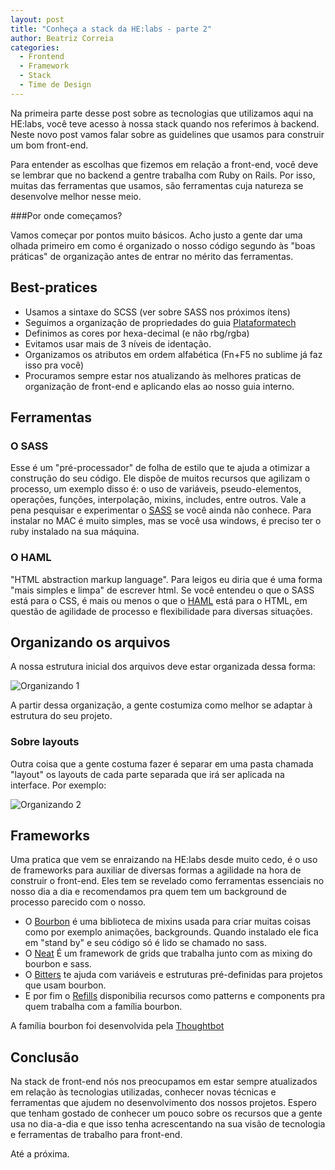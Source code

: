 ```yaml
---
layout: post
title: "Conheça a stack da HE:labs - parte 2"
author: Beatriz Correia
categories:
  - Frontend
  - Framework
  - Stack
  - Time de Design
---
```


Na primeira parte desse post sobre as tecnologias que utilizamos aqui na HE:labs, você teve acesso à nossa stack quando nos referimos à backend. Neste novo post vamos falar sobre as guidelines que usamos para construir um bom front-end. 

<!--more-->

Para entender as escolhas que fizemos em relação a front-end, você deve se lembrar que no backend a gentre trabalha com Ruby on Rails. Por isso, muitas das ferramentas que usamos, são ferramentas cuja natureza se desenvolve melhor nesse meio. 

###Por onde começamos? 

Vamos começar por pontos muito básicos. Acho justo a gente dar uma olhada primeiro em como é organizado o nosso código segundo às "boas práticas" de organização antes de entrar no mérito das ferramentas. 

## Best-pratices


- Usamos a sintaxe do SCSS (ver sobre SASS nos próximos ítens)
- Seguimos a organização de propriedades do guia [Plataformatech](http://guidelines.plataformatec.com.br/css.html)
- Definimos as cores por hexa-decimal (e não rbg/rgba)
- Evitamos usar mais de 3 níveis de identação. 
- Organizamos os atributos em ordem alfabética (Fn+F5 no sublime já faz isso pra você)
- Procuramos sempre estar nos atualizando às melhores praticas de organização de front-end e aplicando elas ao nosso guia interno. 


## Ferramentas


### O SASS

Esse é um "pré-processador" de folha de estilo que te ajuda a otimizar a construção do seu código. Ele dispõe de muitos recursos que agilizam o processo, um exemplo disso é: o uso de variáveis, pseudo-elementos, operações, funções, interpolação, mixins, includes, entre outros. Vale a pena pesquisar e experimentar o [SASS](http://sass-lang.com/) se você ainda não conhece. Para instalar no MAC é muito simples, mas se você usa windows, é preciso ter o ruby instalado na sua máquina. 

### O HAML 

"HTML abstraction markup language". Para leigos eu diria que é uma forma "mais simples e limpa" de escrever html. Se você entendeu o que o SASS está para o CSS, é mais ou menos o que o [HAML](http://haml.info/) está para o HTML, em questão de agilidade de processo e flexibilidade para diversas situações. 

## Organizando os arquivos
A nossa estrutura inicial dos arquivos deve estar organizada dessa forma:

![Organizando 1](/blog/images/posts/2014-11-14/org1.png)

A partir dessa organização, a gente costumiza como melhor se adaptar à estrutura do seu projeto. 

### Sobre layouts

Outra coisa que a gente costuma fazer é separar em uma pasta chamada "layout" os layouts de cada parte separada que irá ser aplicada na interface. Por exemplo: 

![Organizando 2](/blog/images/posts/2014-11-14/org2.png)

## Frameworks

Uma pratica que vem se enraizando na HE:labs desde muito cedo, é o uso de frameworks para auxiliar de diversas formas a agilidade na hora de construir o front-end. Eles tem se revelado como ferramentas essenciais no nosso dia a dia e recomendamos pra quem tem um background de processo parecido com o nosso. 

- O [Bourbon](http://bourbon.io/) é uma biblioteca de mixins usada para criar muitas coisas como por exemplo animações, backgrounds. Quando instalado ele fica em "stand by" e seu código só é lido se chamado no sass. 
- O [Neat](http://neat.bourbon.io/) É um framework de grids que trabalha junto com as mixing do bourbon e sass. 
- O [Bitters](http://bitters.bourbon.io/) te ajuda com variáveis e estruturas pré-definidas para projetos que usam bourbon. 
- E por fim o [Refills](http://refills.bourbon.io/) disponibilia recursos como patterns e components pra quem trabalha com a família bourbon. 

A família bourbon foi desenvolvida pela [Thoughtbot](http://thoughtbot.com/)

## Conclusão

Na stack de front-end nós nos preocupamos em estar sempre atualizados em relação às tecnologias utilizadas, conhecer novas técnicas e ferramentas que ajudem no desenvolvimento dos nossos projetos. Espero que tenham gostado de conhecer um pouco sobre os recursos que a gente usa no dia-a-dia e que isso tenha acrescentando na sua visão de tecnologia e ferramentas de trabalho para front-end. 

Até a próxima. 


